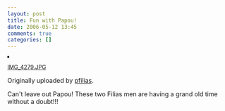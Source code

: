 ```yaml
---
layout: post
title: Fun with Papou!
date: 2006-05-12 13:45
comments: true
categories: []
---
```

<a title="photo sharing" href="http://www.flickr.com/photos/pfilias/145095112/"><img style="border: 2px solid #000000;" src="http://static.flickr.com/38/145095112_c1c147e7ab_m.jpg" alt="" /></a>

<span style="font-size: 0.9em; margin-top: 0px;">
<a href="http://www.flickr.com/photos/pfilias/145095112/">IMG_4279.JPG</a></span>

Originally uploaded by <a href="http://www.flickr.com/people/pfilias/">pfilias</a>.

Can't leave out Papou! These two Filias men are having a grand old time without a doubt!!!
